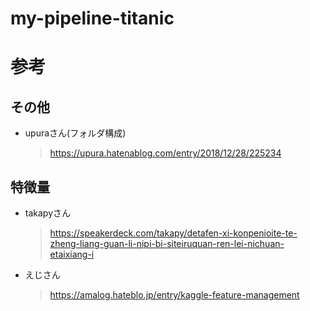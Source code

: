 # my-pipeline-titanic

# 参考
## その他
- upuraさん(フォルダ構成)
	> https://upura.hatenablog.com/entry/2018/12/28/225234

## 特徴量
- takapyさん
	> https://speakerdeck.com/takapy/detafen-xi-konpenioite-te-zheng-liang-guan-li-nipi-bi-siteiruquan-ren-lei-nichuan-etaixiang-i

- えじさん
	> https://amalog.hateblo.jp/entry/kaggle-feature-management
